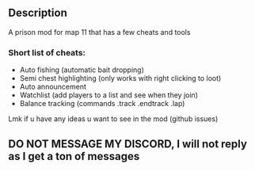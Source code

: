 ## Description
A prison mod for map 11 that has a few cheats and tools

### Short list of cheats:
* Auto fishing (automatic bait dropping)
* Semi chest highlighting (only works with right clicking to loot)
* Auto announcement
* Watchlist (add players to a list and see when they join)
* Balance tracking (commands .track .endtrack .lap)

Lmk if u have any ideas u want to see in the mod (github issues)

## **DO NOT MESSAGE MY DISCORD, I will not reply as I get a ton of messages**
